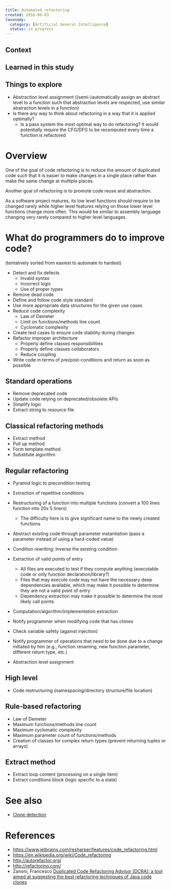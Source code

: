 ```yaml
---
title: Automated refactoring
created: 2016-06-03
taxonomy:
  category: [Artificial General Intelligence]
  status: in progress
---
```


## Context

## Learned in this study

## Things to explore
* Abstraction level assignment ((semi-)automatically assign an abstract level to a function such that abstraction levels are respected, use similar abstraction levels in a function)
* Is there any way to think about refactoring in a way that it is applied optimally?
	* Is a pass system the most optimal way to do refactoring? It would potentially require the CFG/DFG to be recomputed every time a function is refactored

# Overview
One of the goal of code refactoring is to reduce the amount of duplicated code such that it is easier to make changes in a single place rather than make the same change at multiple places.

Another goal of refactoring is to promote code reuse and abstraction.

As a software project matures, its low level functions should require to be changed rarely while higher level features relying on those lower level functions change more often. This would be similar to assembly language changing very rarely compared to higher level languages.

# What do programmers do to improve code?
(tentatively sorted from easiest to automate to hardest)

* Detect and fix defects
	* Invalid syntax
	* Incorrect logic
	* Use of proper types
* Remove dead code
* Define and follow code style standard
* Use more appropriate data structures for the given use cases
* Reduce code complexity
	* Law of Demeter
	* Limit on functions/methods line count
	* Cyclomatic complexity
* Create test cases to ensure code stability during changes
* Refactor improper architecture
	* Properly define classes responsibilities
	* Properly define classes collaborators
	* Reduce coupling
* Write code in terms of pre/post-conditions and return as soon as possible

## Standard operations
* Remove deprecated code
* Update code relying on deprecated/obsolete APIs
* Simplify logic
* Extract string to resource file

## Classical refactoring methods
* Extract method
* Pull up method
* Form template method
* Substitute algorithm

## Regular refactoring
* Pyramid logic to precondition testing
* Extraction of repetitive conditions
* Restructuring of a function into multiple functions (convert a 100 lines function into 20x 5 liners)
	* The difficulty here is to give significant name to the newly created functions
* Abstract existing code through parameter instantiation (pass a parameter instead of using a hard-coded value)
* Condition rewriting: Inverse the existing condition
* Extraction of valid points of entry
	* All files are executed to test if they compute anything (executable code or only function declaration/library?)
	* Files that may execute code may not have the necessary deep dependencies available, which may make it possible to determine they are not a valid point of entry
	* Dependency extraction may make it possible to determine the most likely call points
* Computation/algorithm/implementation extraction
* Notify programmer when modifying code that has clones
* Check variable safety (against injection)
* Notify programmer of operations that need to be done due to a change initiated by him (e.g., function renaming, new function parameter, different return type, etc.)

* Abstraction level assignment

## High level
* Code restructuring (namespacing/directory structure/file location)

## Rule-based refactoring
* Law of Demeter
* Maximum functions/methods line count
* Maximum cyclomatic complexity
* Maximum parameter count of functions/methods
* Creation of classes for complex return types (prevent returning tuples or arrays)

## Extract method
* Extract loop content (processing on a single item)
* Extract conditions block (logic specific to a state)

# See also
* [Clone detection](../clone-detection)

# References
* https://www.jetbrains.com/resharper/features/code_refactoring.html
* https://en.wikipedia.org/wiki/Code_refactoring
* http://autorefactor.org/
* http://refactoring.com/
* Zanoni, Francesco [Duplicated Code Refactoring Advisor (DCRA): a tool aimed at suggesting the best refactoring techniques of Java code clones](https://www.yumpu.com/en/document/view/37147031/6-duplicated-code-refactoring-advisor-dcra-essere)

